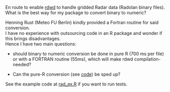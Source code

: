 
En route to enable [rdwd](https://github.com/brry/rdwd#rdwd)
to handle gridded Radar data (Radolan binary files).  
What is the best way for my package to convert binary to numeric?

Henning Rust (Meteo FU Berlin) kindly provided a Fortran routine for said conversion.  
I have no experience with outsourcing code in an R package and wonder if this brings disadvantages.  
Hence I have two main questions:

- should binary to numeric conversion be done in pure R (700 ms per file)  
or with a FORTRAN routine (55ms), which will make rdwd compilation-needed?

- Can the pure-R conversion (see [code](https://github.com/brry/ReadBinaryRadarFile/blob/master/rad_funs.R#L30)) be sped up?

See the example code at [rad_ex.R](https://github.com/brry/ReadBinaryRadarFile/blob/master/rad_ex.R)
if you want to run tests.


